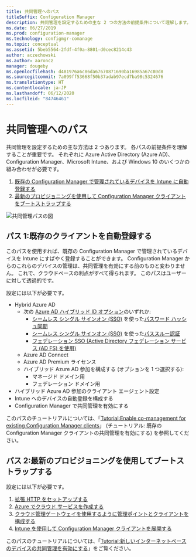 ```yaml
---
title: 共同管理へのパス
titleSuffix: Configuration Manager
description: 共同管理を設定するための主な 2 つの方法の前提条件について理解します。
ms.date: 06/27/2019
ms.prod: configuration-manager
ms.technology: configmgr-comanage
ms.topic: conceptual
ms.assetid: 5beb5564-2fdf-4f0a-8801-d0cec8214c43
author: aczechowski
ms.author: aaroncz
manager: dougeby
ms.openlocfilehash: d481976a6c86da67670871690ba16985a67c80d8
ms.sourcegitcommit: 7a099ff53668f50b37adab97ecd7ba98c5324676
ms.translationtype: HT
ms.contentlocale: ja-JP
ms.lasthandoff: 06/12/2020
ms.locfileid: "84746461"
---
```

# <a name="paths-to-co-management"></a>共同管理へのパス

共同管理を設定するための主な方法は 2 つあります。 各パスの前提条件を理解することが重要です。 それぞれに Azure Active Directory (Azure AD)、Configuration Manager、Microsoft Intune、および Windows 10 のいくつかの組み合わせが必要です。 

1. [既存の Configuration Manager で管理されているデバイスを Intune に自動登録する](#bkmk_path1)  
2. [最新のプロビジョニングを使用して Configuration Manager クライアントをブートストラップする](#bkmk_path2)  

![共同管理パスの図](media/co-management-paths.png)



## <a name="path-1-auto-enroll-existing-clients"></a><a name="bkmk_path1"></a> パス 1:既存のクライアントを自動登録する

このパスを使用すれば、既存の Configuration Manager で管理されているデバイスを Intune にすばやく登録することができます。 Configuration Manager からのこれらのデバイスの管理は、共同管理を有効にする前のものと変わりません。 これで、クラウドベースの利点がすべて得られます。 このパスはユーザーに対して透過的です。

設定には以下が必要です。
- Hybrid Azure AD
    - 次の [Azure AD ハイブリッド ID オプション](https://docs.microsoft.com/azure/active-directory/hybrid/plan-connect-user-signin)のいずれか:  
       - [シームレス シングル サインオン (SSO)](https://docs.microsoft.com/azure/active-directory/hybrid/how-to-connect-sso) を使った[パスワード ハッシュ同期](https://docs.microsoft.com/azure/active-directory/hybrid/plan-connect-user-signin#password-hash-synchronization)
       - [シームレス シングル サインオン (SSO)](https://docs.microsoft.com/azure/active-directory/hybrid/how-to-connect-sso) を使った[パススルー認証](https://docs.microsoft.com/azure/active-directory/hybrid/how-to-connect-pta)
       - [フェデレーション SSO (Active Directory フェデレーション サービス (AD FS) を使用)](https://docs.microsoft.com/azure/active-directory/hybrid/plan-connect-user-signin#federation-that-uses-a-new-or-existing-farm-with-ad-fs-in-windows-server-2012-r2)
    - Azure AD Connect
    - Azure AD Premium ライセンス
    - ハイブリッド Azure AD 参加を構成する (オプションを 1 つ選択する):
        - マネージド ドメイン用
        - フェデレーション ドメイン用
- ハイブリッド Azure AD 参加のクライアント エージェント設定
- Intune へのデバイスの自動登録を構成する
- Configuration Manager で共同管理を有効にする

このパスのチュートリアルについては、「[Tutorial:Enable co-management for existing Configuration Manager clients](tutorial-co-manage-clients.md)」 (チュートリアル: 既存の Configuration Manager クライアントの共同管理を有効にする) を参照してください。



## <a name="path-2-bootstrap-with-modern-provisioning"></a><a name="bkmk_path2"></a> パス 2:最新のプロビジョニングを使用してブートストラップする

設定には以下が必要です。

1. [拡張 HTTP をセットアップする](../core/plan-design/hierarchy/enhanced-http.md)  
2. [Azure でクラウド サービスを作成する](../core/servers/deploy/configure/azure-services-wizard.md)  
3. [クラウド管理ゲートウェイを使用するように管理ポイントとクライアントを構成する](../core/clients/manage/cmg/setup-cloud-management-gateway.md)  
4. [Intune を使用して Configuration Manager クライアントを展開する](how-to-prepare-Win10.md)  

このパスのチュートリアルについては、「[Tutorial:新しいインターネットベースのデバイスの共同管理を有効にする](tutorial-co-manage-new-devices.md)」をご覧ください。

